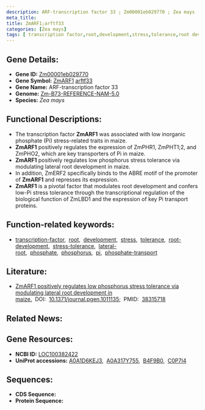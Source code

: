 ```yaml
---
description: ARF-transcription factor 33 ; Zm00001eb029770 ; Zea mays
meta_title:
title: ZmARF1;arftf33
categories: [Zea mays]
tags: [ transcription factor,root,development,stress,tolerance,root development,stress tolerance,lateral root,phosphate,phosphorus,pi,phosphate transport ]
---
```


## Gene Details:
- **Gene ID:**	[Zm00001eb029770](https://www.maizegdb.org/gene_center/gene/Zm00001eb029770)
- **Gene Symbol:** <u>ZmARF1</u>&nbsp;<u>arftf33</u>
- **Gene Name:** ARF-transcription factor 33
- **Genome:** [Zm-B73-REFERENCE-NAM-5.0](https://www.maizegdb.org/genome/assembly/Zm-B73-REFERENCE-NAM-5.0)
- **Species:** *Zea mays*

## Functional Descriptions:
   - The transcription factor **ZmARF1** was associated with low inorganic phosphate (Pi) stress-related traits in maize.
   - **ZmARF1** positively regulates the expression of ZmPHR1, ZmPHT1;2, and ZmPHO2, which are key transporters of Pi in maize.
   - **ZmARF1** positively regulates low phosphorus stress tolerance via modulating lateral root development in maize.
   - In addition, ZmERF2 specifically binds to the ABRE motif of the promoter of **ZmARF1** and represses its expression.
   - **ZmARF1** is a pivotal factor that modulates root development and confers low-Pi stress tolerance through the transcriptional regulation of the biological function of ZmLBD1 and the expression of key Pi transport proteins.

## Function-related keywords:
- [transcription-factor](/tags/transcription-factor/),&nbsp;&nbsp;[root](/tags/root/),&nbsp;&nbsp;[development](/tags/development/),&nbsp;&nbsp;[stress](/tags/stress/),&nbsp;&nbsp;[tolerance](/tags/tolerance/),&nbsp;&nbsp;[root-development](/tags/root-development/),&nbsp;&nbsp;[stress-tolerance](/tags/stress-tolerance/),&nbsp;&nbsp;[lateral-root](/tags/lateral-root/),&nbsp;&nbsp;[phosphate](/tags/phosphate/),&nbsp;&nbsp;[phosphorus](/tags/phosphorus/),&nbsp;&nbsp;[pi](/tags/pi/),&nbsp;&nbsp;[phosphate-transport](/tags/phosphate-transport/)

## Literature:
   - [ZmARF1 positively regulates low phosphorus stress tolerance via modulating lateral root development in maize.]( https://journals.plos.org/plosgenetics/article?id=10.1371/journal.pgen.1011135)&nbsp;&nbsp;DOI:&nbsp;&nbsp;[10.1371/journal.pgen.1011135](https://journals.plos.org/plosgenetics/article?id=10.1371/journal.pgen.1011135);&nbsp;&nbsp;PMID:&nbsp;&nbsp;[38315718](https://pubmed.ncbi.nlm.nih.gov/38315718/)

## Related News:

## Gene Resources:
- **NCBI ID:** [LOC100382422](https://www.ncbi.nlm.nih.gov/gene/?term=LOC100382422)
- **UniProt accessions:** [A0A1D6KEJ3](https://www.uniprot.org/uniprotkb/A0A1D6KEJ3/entry),&nbsp;&nbsp;[A0A317Y755](https://www.uniprot.org/uniprotkb/A0A317Y755/entry),&nbsp;&nbsp;[B4F9B0](https://www.uniprot.org/uniprotkb/B4F9B0/entry),&nbsp;&nbsp;[C0P7I4](https://www.uniprot.org/uniprotkb/C0P7I4/entry)



## Sequences:
- **CDS Sequence:**
- **Protein Sequence:**
